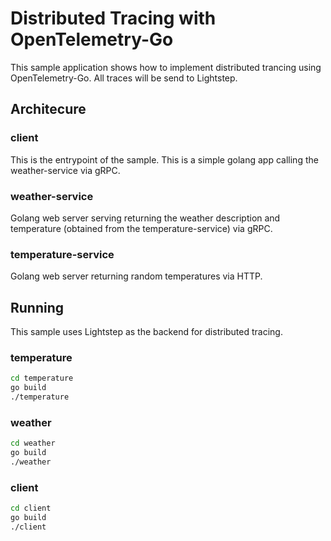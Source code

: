 # Distributed Tracing with OpenTelemetry-Go

This sample application shows how to implement distributed trancing using OpenTelemetry-Go. All traces will be send to Lightstep.

## Architecure

### client

This is the entrypoint of the sample. This is a simple golang app calling the weather-service via gRPC.

### weather-service

Golang web server serving returning the weather description and temperature (obtained from the temperature-service) via gRPC.

### temperature-service

Golang web server returning random temperatures via HTTP.

## Running

This sample uses Lightstep as the backend for distributed tracing. 

### temperature

```bash
cd temperature
go build
./temperature
```

### weather

```bash
cd weather
go build
./weather
```

### client

```bash
cd client
go build
./client
```
